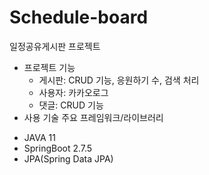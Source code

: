 # Schedule-board
일정공유게시판 프로젝트
+ 프로젝트 기능
  - 게시판: CRUD 기능, 응원하기 수, 검색 처리
  - 사용자: 카카오로그
  - 댓글: CRUD 기능
+ 사용 기술
주요 프레임워크/라이브러리
- JAVA 11
- SpringBoot 2.7.5
- JPA(Spring Data JPA)
